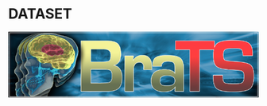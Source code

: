 # DATASET 

![BraTS 2020](https://github.com/kondukberna/Brain_Tumor_Segmentation/blob/main/images/image9.png)

